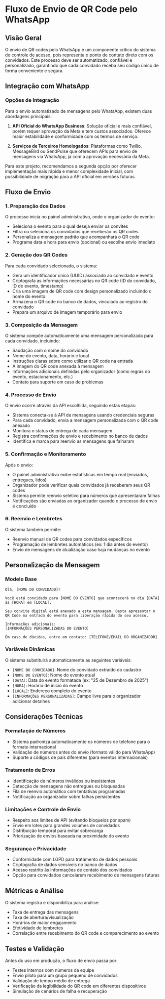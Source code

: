 # Fluxo de Envio de QR Code pelo WhatsApp

## Visão Geral

O envio de QR codes pelo WhatsApp é um componente crítico do sistema de controle de acesso, pois representa o ponto de contato direto com os convidados. Este processo deve ser automatizado, confiável e personalizado, garantindo que cada convidado receba seu código único de forma conveniente e segura.

## Integração com WhatsApp

### Opções de Integração

Para o envio automatizado de mensagens pelo WhatsApp, existem duas abordagens principais:

1. **API Oficial do WhatsApp Business**: Solução oficial e mais confiável, porém requer aprovação da Meta e tem custos associados. Oferece maior estabilidade e conformidade com os termos de serviço.

2. **Serviços de Terceiros Homologados**: Plataformas como Twilio, MessageBird ou SendPulse que oferecem APIs para envio de mensagens via WhatsApp, já com a aprovação necessária da Meta.

Para este projeto, recomendamos a segunda opção por oferecer implementação mais rápida e menor complexidade inicial, com possibilidade de migração para a API oficial em versões futuras.

## Fluxo de Envio

### 1. Preparação dos Dados

O processo inicia no painel administrativo, onde o organizador do evento:

- Seleciona o evento para o qual deseja enviar os convites
- Filtra ou seleciona os convidados que receberão os QR codes
- Personaliza a mensagem padrão que acompanhará o QR code
- Programa data e hora para envio (opcional) ou escolhe envio imediato

### 2. Geração dos QR Codes

Para cada convidado selecionado, o sistema:

- Gera um identificador único (UUID) associado ao convidado e evento
- Criptografa as informações necessárias no QR code (ID do convidado, ID do evento, timestamp)
- Cria uma imagem de QR code com design personalizado incluindo o nome do evento
- Armazena o QR code no banco de dados, vinculado ao registro do convidado
- Prepara um arquivo de imagem temporário para envio

### 3. Composição da Mensagem

O sistema compõe automaticamente uma mensagem personalizada para cada convidado, incluindo:

- Saudação com o nome do convidado
- Nome do evento, data, horário e local
- Instruções claras sobre como utilizar o QR code na entrada
- A imagem do QR code anexada à mensagem
- Informações adicionais definidas pelo organizador (como regras do evento, estacionamento, etc.)
- Contato para suporte em caso de problemas

### 4. Processo de Envio

O envio ocorre através da API escolhida, seguindo estas etapas:

- Sistema conecta-se à API de mensagens usando credenciais seguras
- Para cada convidado, envia a mensagem personalizada com o QR code anexado
- Monitora o status de entrega de cada mensagem
- Registra confirmações de envio e recebimento no banco de dados
- Identifica e marca para reenvio as mensagens que falharam

### 5. Confirmação e Monitoramento

Após o envio:

- O painel administrativo exibe estatísticas em tempo real (enviados, entregues, lidos)
- Organizador pode verificar quais convidados já receberam seus QR codes
- Sistema permite reenvio seletivo para números que apresentaram falhas
- Notificações são enviadas ao organizador quando o processo de envio é concluído

### 6. Reenvio e Lembretes

O sistema também permite:

- Reenvio manual de QR codes para convidados específicos
- Programação de lembretes automáticos (ex: 1 dia antes do evento)
- Envio de mensagens de atualização caso haja mudanças no evento

## Personalização da Mensagem

### Modelo Base

```
Olá, [NOME DO CONVIDADO]!

Você está convidado para [NOME DO EVENTO] que acontecerá no dia [DATA] às [HORA] em [LOCAL].

Seu convite digital está anexado a esta mensagem. Basta apresentar o QR Code na entrada do evento para liberação rápida do seu acesso.

Informações adicionais:
[INFORMAÇÕES PERSONALIZADAS DO EVENTO]

Em caso de dúvidas, entre em contato: [TELEFONE/EMAIL DO ORGANIZADOR]
```

### Variáveis Dinâmicas

O sistema substituirá automaticamente as seguintes variáveis:

- `[NOME DO CONVIDADO]`: Nome do convidado extraído do cadastro
- `[NOME DO EVENTO]`: Nome do evento atual
- `[DATA]`: Data do evento formatada (ex: "25 de Dezembro de 2025")
- `[HORA]`: Horário de início do evento
- `[LOCAL]`: Endereço completo do evento
- `[INFORMAÇÕES PERSONALIZADAS]`: Campo livre para o organizador adicionar detalhes

## Considerações Técnicas

### Formatação de Números

- Sistema padroniza automaticamente os números de telefone para o formato internacional
- Validação de números antes do envio (formato válido para WhatsApp)
- Suporte a códigos de país diferentes (para eventos internacionais)

### Tratamento de Erros

- Identificação de números inválidos ou inexistentes
- Detecção de mensagens não entregues ou bloqueadas
- Fila de reenvio automático com tentativas programadas
- Notificação ao organizador sobre falhas persistentes

### Limitações e Controle de Envio

- Respeito aos limites de API (evitando bloqueios por spam)
- Envio em lotes para grandes volumes de convidados
- Distribuição temporal para evitar sobrecarga
- Priorização de envios baseada na proximidade do evento

### Segurança e Privacidade

- Conformidade com LGPD para tratamento de dados pessoais
- Criptografia de dados sensíveis no banco de dados
- Acesso restrito às informações de contato dos convidados
- Opção para convidados cancelarem recebimento de mensagens futuras

## Métricas e Análise

O sistema registra e disponibiliza para análise:

- Taxa de entrega das mensagens
- Taxa de abertura/visualização
- Horários de maior engajamento
- Efetividade de lembretes
- Correlação entre recebimento do QR code e comparecimento ao evento

## Testes e Validação

Antes do uso em produção, o fluxo de envio passa por:

- Testes internos com números da equipe
- Envio piloto para um grupo pequeno de convidados
- Validação de tempo médio de entrega
- Verificação da legibilidade do QR code em diferentes dispositivos
- Simulação de cenários de falha e recuperação
